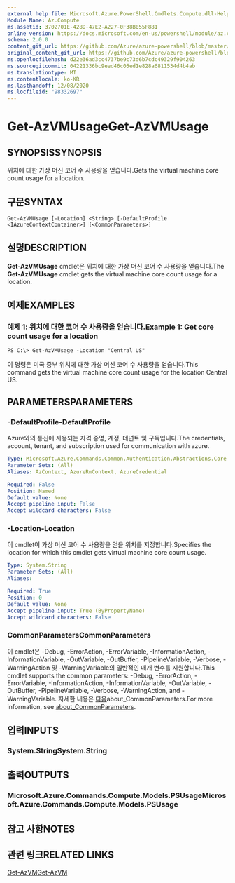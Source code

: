 ```yaml
---
external help file: Microsoft.Azure.PowerShell.Cmdlets.Compute.dll-Help.xml
Module Name: Az.Compute
ms.assetid: 3702701E-428D-47E2-A227-0F38B055F881
online version: https://docs.microsoft.com/en-us/powershell/module/az.compute/get-azvmusage
schema: 2.0.0
content_git_url: https://github.com/Azure/azure-powershell/blob/master/src/Compute/Compute/help/Get-AzVMUsage.md
original_content_git_url: https://github.com/Azure/azure-powershell/blob/master/src/Compute/Compute/help/Get-AzVMUsage.md
ms.openlocfilehash: d22e36ad3cc4737be9c73d6b7cdc49329f904263
ms.sourcegitcommit: 04221336bc9eed46c05ed1e828a6811534d4b4ab
ms.translationtype: MT
ms.contentlocale: ko-KR
ms.lasthandoff: 12/08/2020
ms.locfileid: "98332697"
---
```

# <span data-ttu-id="f105b-101">Get-AzVMUsage</span><span class="sxs-lookup"><span data-stu-id="f105b-101">Get-AzVMUsage</span></span>

## <span data-ttu-id="f105b-102">SYNOPSIS</span><span class="sxs-lookup"><span data-stu-id="f105b-102">SYNOPSIS</span></span>
<span data-ttu-id="f105b-103">위치에 대한 가상 머신 코어 수 사용량을 얻습니다.</span><span class="sxs-lookup"><span data-stu-id="f105b-103">Gets the virtual machine core count usage for a location.</span></span>

## <span data-ttu-id="f105b-104">구문</span><span class="sxs-lookup"><span data-stu-id="f105b-104">SYNTAX</span></span>

```
Get-AzVMUsage [-Location] <String> [-DefaultProfile <IAzureContextContainer>] [<CommonParameters>]
```

## <span data-ttu-id="f105b-105">설명</span><span class="sxs-lookup"><span data-stu-id="f105b-105">DESCRIPTION</span></span>
<span data-ttu-id="f105b-106">**Get-AzVMUsage** cmdlet은 위치에 대한 가상 머신 코어 수 사용량을 얻습니다.</span><span class="sxs-lookup"><span data-stu-id="f105b-106">The **Get-AzVMUsage** cmdlet gets the virtual machine core count usage for a location.</span></span>

## <span data-ttu-id="f105b-107">예제</span><span class="sxs-lookup"><span data-stu-id="f105b-107">EXAMPLES</span></span>

### <span data-ttu-id="f105b-108">예제 1: 위치에 대한 코어 수 사용량을 얻습니다.</span><span class="sxs-lookup"><span data-stu-id="f105b-108">Example 1: Get core count usage for a location</span></span>
```
PS C:\> Get-AzVMUsage -Location "Central US"
```

<span data-ttu-id="f105b-109">이 명령은 미국 중부 위치에 대한 가상 머신 코어 수 사용량을 얻습니다.</span><span class="sxs-lookup"><span data-stu-id="f105b-109">This command gets the virtual machine core count usage for the location Central US.</span></span>

## <span data-ttu-id="f105b-110">PARAMETERS</span><span class="sxs-lookup"><span data-stu-id="f105b-110">PARAMETERS</span></span>

### <span data-ttu-id="f105b-111">-DefaultProfile</span><span class="sxs-lookup"><span data-stu-id="f105b-111">-DefaultProfile</span></span>
<span data-ttu-id="f105b-112">Azure와의 통신에 사용되는 자격 증명, 계정, 테넌트 및 구독입니다.</span><span class="sxs-lookup"><span data-stu-id="f105b-112">The credentials, account, tenant, and subscription used for communication with azure.</span></span>

```yaml
Type: Microsoft.Azure.Commands.Common.Authentication.Abstractions.Core.IAzureContextContainer
Parameter Sets: (All)
Aliases: AzContext, AzureRmContext, AzureCredential

Required: False
Position: Named
Default value: None
Accept pipeline input: False
Accept wildcard characters: False
```

### <span data-ttu-id="f105b-113">-Location</span><span class="sxs-lookup"><span data-stu-id="f105b-113">-Location</span></span>
<span data-ttu-id="f105b-114">이 cmdlet이 가상 머신 코어 수 사용량을 얻을 위치를 지정합니다.</span><span class="sxs-lookup"><span data-stu-id="f105b-114">Specifies the location for which this cmdlet gets virtual machine core count usage.</span></span>

```yaml
Type: System.String
Parameter Sets: (All)
Aliases:

Required: True
Position: 0
Default value: None
Accept pipeline input: True (ByPropertyName)
Accept wildcard characters: False
```

### <span data-ttu-id="f105b-115">CommonParameters</span><span class="sxs-lookup"><span data-stu-id="f105b-115">CommonParameters</span></span>
<span data-ttu-id="f105b-116">이 cmdlet은 -Debug, -ErrorAction, -ErrorVariable, -InformationAction, -InformationVariable, -OutVariable, -OutBuffer, -PipelineVariable, -Verbose, -WarningAction 및 -WarningVariable의 일반적인 매개 변수를 지원합니다.</span><span class="sxs-lookup"><span data-stu-id="f105b-116">This cmdlet supports the common parameters: -Debug, -ErrorAction, -ErrorVariable, -InformationAction, -InformationVariable, -OutVariable, -OutBuffer, -PipelineVariable, -Verbose, -WarningAction, and -WarningVariable.</span></span> <span data-ttu-id="f105b-117">자세한 내용은 [다음](http://go.microsoft.com/fwlink/?LinkID=113216)about_CommonParameters.</span><span class="sxs-lookup"><span data-stu-id="f105b-117">For more information, see [about_CommonParameters](http://go.microsoft.com/fwlink/?LinkID=113216).</span></span>

## <span data-ttu-id="f105b-118">입력</span><span class="sxs-lookup"><span data-stu-id="f105b-118">INPUTS</span></span>

### <span data-ttu-id="f105b-119">System.String</span><span class="sxs-lookup"><span data-stu-id="f105b-119">System.String</span></span>

## <span data-ttu-id="f105b-120">출력</span><span class="sxs-lookup"><span data-stu-id="f105b-120">OUTPUTS</span></span>

### <span data-ttu-id="f105b-121">Microsoft.Azure.Commands.Compute.Models.PSUsage</span><span class="sxs-lookup"><span data-stu-id="f105b-121">Microsoft.Azure.Commands.Compute.Models.PSUsage</span></span>

## <span data-ttu-id="f105b-122">참고 사항</span><span class="sxs-lookup"><span data-stu-id="f105b-122">NOTES</span></span>

## <span data-ttu-id="f105b-123">관련 링크</span><span class="sxs-lookup"><span data-stu-id="f105b-123">RELATED LINKS</span></span>

[<span data-ttu-id="f105b-124">Get-AzVM</span><span class="sxs-lookup"><span data-stu-id="f105b-124">Get-AzVM</span></span>](./Get-AzVM.md)


